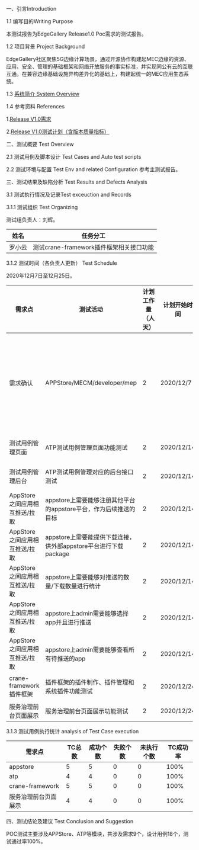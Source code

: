 一、引言Introduction

1.1 编写目的Writing Purpose

本测试报告为EdgeGallery Release1.0 Poc需求的测试报告。

1.2 项目背景 Project Background

EdgeGallery社区聚焦5G边缘计算场景，通过开源协作构建起MEC边缘的资源、应用、安全、管理的基础框架和网络开放服务的事实标准，并实现同公有云的互联互通。在兼容边缘基础设施异构差异化的基础上，构建起统一的MEC应用生态系统。

1.3 [系统简介 System Overview](https://gitee.com/edgegallery/docs/blob/master/Get%20Started/Start%20from%20A%20Demo%20on%20EdgeGallery.md)

1.4 参考资料 References

1.[Release V1.0需求](https://gitee.com/OSDT/dashboard/issues?issue_type_id=238024&labels=ReleaseV1.0)

2.[Release V1.0测试计划（含版本质量指标）](https://gitee.com/edgegallery/community/blob/master/Test%20WG/Test%20Release/EdgeGallery%20R1.0%20Test%20Plan.md)

二、测试概要 Test Overview

2.1 测试用例及脚本设计 Test Cases and Auto test scripts

2.2 测试环境与配置 Test Env and related Configuration
参考主测试报告。


三、测试结果及缺陷分析 Test Results and Defects Analysis

3.1 测试执行情况及记录Test exceuction and Records

3.1.1 测试组织 Test Organizing

测试组负责人：刘辉。

| 姓名 | 任务分工 |
|---|---|
| 罗小云 | 测试crane-framework插件框架相关接口功能 |

3.1.2 测试时间（各负责人更新） Test Schedule

2020年12月7日至12月25日。

|需求点|测试活动|计划工作量（人天）|计划开始时间|计划完成时间|实际开始时间|实际完成时间|实际工作量（人天）|负责人|Progress|
|---|---|---|---|---|---|---|---|---|---|
|需求确认|APPStore/MECM/developer/mep |2 |2020/12/7 |2020/12/9|2020/12/7|2020/12/8| 1|张海龙/张倍源/刘慧玲/陆鑫 | 100%|
|测试用例管理页面|ATP测试用例管理页面功能测试 |2 |2020/12/14 |2020/12/16|2020/12/23|2020/12/24| 1|刘慧玲 | 100%|
|测试用例管理后台|ATP测试用例管理对应的后台接口测试 |2 |2020/12/14 |2020/12/16|2020/12/23|2020/12/24| 1|刘慧玲 | 100%|
|AppStore之间应用相互推送/拉取|appstore上需要能够注册其他平台的appstore平台，作为后续推送的目标|2|2020/12/14|2020/12/16|2020/12/24|2020/12/25|1|孙靖涵|100%|
|AppStore之间应用相互推送/拉取|appstore上需要能提供下载连接，供外部appstore平台进行下载package|2|2020/12/14|2020/12/16|2020/12/24|2020/12/25|1|孙靖涵|100%|
|AppStore之间应用相互推送/拉取|appstore上需要能够对推送的数量/下载数量进行统计|2|2020/12/14|2020/12/16|2020/12/24|2020/12/25|1|孙靖涵|100%|
|AppStore之间应用相互推送/拉取|appstore上admin需要能够选择app并且进行推送|2|2020/12/14|2020/12/16|2020/12/24|2020/12/25|1|孙靖涵|100%|
|AppStore之间应用相互推送/拉取|appstore上admin需要能够查看所有待推送的app|2|2020/12/14|2020/12/16|2020/12/24|2020/12/25|1|孙靖涵|100%|
|crane-framework插件框架|插件框架的插件制作、插件管理和系统插件功能测试|2|2020/12/24|2020/12/26|2020/12/24|2020/12/26|2|罗小云|100%|
|服务治理前台页面展示|服务治理前台页面展示功能测试|2|2020/12/24|2020/12/26|2020/12/24|2020/12/26|2|鹿鑫|100%|
 

3.1.3 测试用例执行统计 analysis of Test Case execution

|需求点|TC总数|成功个数|失败个数|未执行个数|TC成功率|
|--|--|--|--|--|--|
| appstore| 5| 5| 0 | 0|100% |
| atp| 4| 4| 0 | 0| 100% |
| crane-framework| 5| 5| 0 | 0| 100% |
| 服务治理前台页面展示| 4| 4| 0 | 0| 100% |


四、测试结论及建议 Test Conclusion and Suggestion

POC测试主要涉及APPStore、ATP等模块，共涉及需求9个，设计用例18个，测试通过率100%。

